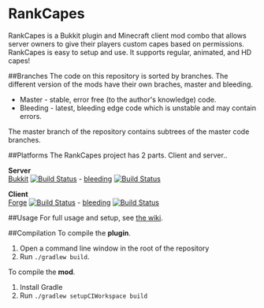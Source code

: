 RankCapes
===============

RankCapes is a Bukkit plugin and Minecraft client mod combo that allows server owners to give their players custom capes based on permissions. RankCapes is easy to setup and use. It supports regular, animated, and HD capes! 

##Branches
The code on this repository is sorted by branches. The different version of the mods have their own braches, master and bleeding.

- Master - stable, error free (to the author's knowledge) code.
- Bleeding - latest, bleeding edge code which is unstable and may contain errors.

The master branch of the repository contains subtrees of the master code branches.

##Platforms
The RankCapes project has 2 parts. Client and server..

**Server**  
[Bukkit](../../tree/bukkit) [![Build Status](https://travis-ci.org/jadar/RankCapes.png?branch=bukkit)](https://travis-ci.org/jadar/RankCapes) - [bleeding](../../tree/bukkit-bleeding) [![Build Status](https://travis-ci.org/jadar/RankCapes.png?branch=bukkit-bleeding)](https://travis-ci.org/jadar/RankCapes)  

**Client**  
[Forge](../../tree/forge) [![Build Status](https://travis-ci.org/jadar/RankCapes.png?branch=forge)](https://travis-ci.org/jadar/RankCapes) - [bleeding](../../tree/forge-bleeding) [![Build Status](https://travis-ci.org/jadar/RankCapes.png?branch=forge-bleeding)](https://travis-ci.org/jadar/RankCapes)

##Usage
For full usage and setup, see [the wiki](../../wiki).

##Compilation
To compile the **plugin**.

1. Open a command line window in the root of the repository
2. Run `./gradlew build`.

To compile the **mod**.

1. Install Gradle
2. Run `./gradlew setupCIWorkspace build`
